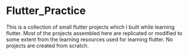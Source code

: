 # Flutter_Practice

This is a collection of small flutter projects which I built while learning flutter. Most of the projects assembled here are replicated or modified to some extent from the learning resources used for learning flutter. No projects are created from scratch.
